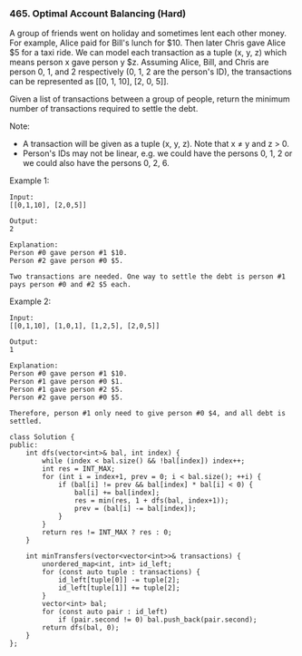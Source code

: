 ### 465. Optimal Account Balancing (Hard)

A group of friends went on holiday and sometimes lent each other money. For example, Alice paid for Bill's lunch for $10. Then later Chris gave Alice $5 for a taxi ride. We can model each transaction as a tuple (x, y, z) which means person x gave person y $z. Assuming Alice, Bill, and Chris are person 0, 1, and 2 respectively (0, 1, 2 are the person's ID), the transactions can be represented as [[0, 1, 10], [2, 0, 5]].

Given a list of transactions between a group of people, return the minimum number of transactions required to settle the debt.

Note:

- A transaction will be given as a tuple (x, y, z). Note that x ≠ y and z > 0.
- Person's IDs may not be linear, e.g. we could have the persons 0, 1, 2 or we could also have the persons 0, 2, 6.

Example 1:

```
Input:
[[0,1,10], [2,0,5]]

Output:
2

Explanation:
Person #0 gave person #1 $10.
Person #2 gave person #0 $5.

Two transactions are needed. One way to settle the debt is person #1 pays person #0 and #2 $5 each.
```

Example 2:

```
Input:
[[0,1,10], [1,0,1], [1,2,5], [2,0,5]]

Output:
1

Explanation:
Person #0 gave person #1 $10.
Person #1 gave person #0 $1.
Person #1 gave person #2 $5.
Person #2 gave person #0 $5.

Therefore, person #1 only need to give person #0 $4, and all debt is settled.
```
```
class Solution {
public:
    int dfs(vector<int>& bal, int index) {
        while (index < bal.size() && !bal[index]) index++;
        int res = INT_MAX;
        for (int i = index+1, prev = 0; i < bal.size(); ++i) {
            if (bal[i] != prev && bal[index] * bal[i] < 0) {
                bal[i] += bal[index];
                res = min(res, 1 + dfs(bal, index+1));
                prev = (bal[i] -= bal[index]);
            }
        }
        return res != INT_MAX ? res : 0;
    }
    
    int minTransfers(vector<vector<int>>& transactions) {
        unordered_map<int, int> id_left;
        for (const auto tuple : transactions) {
            id_left[tuple[0]] -= tuple[2];
            id_left[tuple[1]] += tuple[2];
        }
        vector<int> bal;
        for (const auto pair : id_left) 
            if (pair.second != 0) bal.push_back(pair.second);
        return dfs(bal, 0);
    }
};
```
